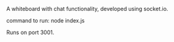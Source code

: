 A whiteboard with chat functionality, developed using socket.io.

command to run:
node index.js

Runs on port 3001.
